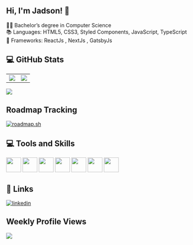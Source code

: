 ## Hi, I'm Jadson! 👋


👨‍🎓 Bachelor’s degree in Computer Science<br>
📚 Languages: HTML5, CSS3, Styled Components, JavaScript, TypeScript  <br>
🧊 Frameworks: ReactJs , NextJs , GatsbyJs

## 💻 GitHub Stats
<table>
    <tr>
        <td>
            <img src="https://github-readme-stats.vercel.app/api?username=jadsonsantos&count_private=true&show_icons=true&theme=gotham&hide=issues,contribs">
        </td>
        <td>
            <img src="https://github-readme-stats.vercel.app/api/top-langs/?username=jadsonsantos&show_icons=true&theme=gotham&layout=compact">
        </td>
    </tr>
</table>

![](https://github-readme-streak-stats.herokuapp.com/?user=jadsonsantos&theme=dark&hide_border=false)<br/>

## Roadmap Tracking
[![roadmap.sh](https://api.roadmap.sh/v1-badge/tall/64833eae87dba40771245359?variant=light&roadmaps=frontend)](https://roadmap.sh)

## 💻 Tools and Skills
<div>
  <img src="https://cdn.jsdelivr.net/gh/devicons/devicon/icons/react/react-original.svg" width="40" height="40" /> 
  <img src="https://cdn.jsdelivr.net/gh/devicons/devicon/icons/nextjs/nextjs-original.svg" width="40" height="40"/>
  <!-- <img src="https://cdn.jsdelivr.net/gh/devicons/devicon/icons/tailwindcss/tailwindcss-plain.svg" width="40" height="40"/>   -->
  <img src="https://cdn.jsdelivr.net/gh/devicons/devicon/icons/typescript/typescript-original.svg" width="40" height="40"/>
  <!-- <img src="https://cdn.jsdelivr.net/gh/devicons/devicon/icons/nodejs/nodejs-original.svg" width="40" height="40" />                             -->
  <img src="https://cdn.jsdelivr.net/gh/devicons/devicon/icons/git/git-original.svg" width="40" height="40"/>
  <img src="https://cdn.jsdelivr.net/gh/devicons/devicon/icons/html5/html5-original-wordmark.svg" width="40" height="40"/>
  <img src="https://cdn.jsdelivr.net/gh/devicons/devicon/icons/css3/css3-original-wordmark.svg" width="40" height="40"/>
  <img src="https://cdn.jsdelivr.net/gh/devicons/devicon/icons/javascript/javascript-original.svg" width="40" height="40"/> 
</div>

<!--
**jadsonsantos/jadsonsantos** is a ✨ _special_ ✨ repository because its `README.md` (this file) appears on your GitHub profile.

Here are some ideas to get you started:

- 🔭 I’m currently working on ...
- 🌱 I’m currently learning ...
- 👯 I’m looking to collaborate on ...
- 🤔 I’m looking for help with ...
- 💬 Ask me about ...
- 📫 How to reach me: ...
- 😄 Pronouns: ...
- ⚡ Fun fact: ...
-->

## 🔗 Links

[![linkedin](https://img.shields.io/badge/linkedin-0A66C2?style=for-the-badge&logo=linkedin&logoColor=white)](https://www.linkedin.com/in/jadsonsantos)

## Weekly Profile Views 
[![](https://visitcount.itsvg.in/api?id=jadsonsantos&icon=1&color=2)](https://visitcount.itsvg.in)


